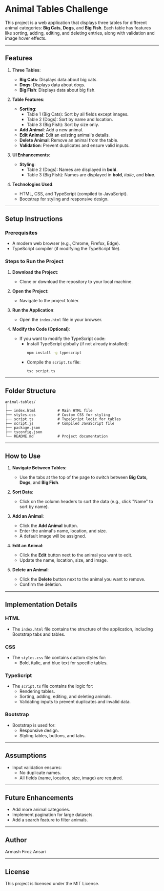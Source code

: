 # Animal Tables Challenge

This project is a web application that displays three tables for different animal categories: **Big Cats**, **Dogs**, and **Big Fish**. Each table has features like sorting, adding, editing, and deleting entries, along with validation and image hover effects.

---

## **Features**

1. **Three Tables**:

   - **Big Cats**: Displays data about big cats.
   - **Dogs**: Displays data about dogs.
   - **Big Fish**: Displays data about big fish.

2. **Table Features**:

   - **Sorting**:
     - Table 1 (Big Cats): Sort by all fields except images.
     - Table 2 (Dogs): Sort by name and location.
     - Table 3 (Big Fish): Sort by size only.
   - **Add Animal**: Add a new animal.
   - **Edit Animal**: Edit an existing animal's details.
   - **Delete Animal**: Remove an animal from the table.
   - **Validation**: Prevent duplicates and ensure valid inputs.

3. **UI Enhancements**:

   - **Styling**:
     - Table 2 (Dogs): Names are displayed in **bold**.
     - Table 3 (Big Fish): Names are displayed in **bold**, _italic_, and **blue**.

4. **Technologies Used**:
   - HTML, CSS, and TypeScript (compiled to JavaScript).
   - Bootstrap for styling and responsive design.

---

## **Setup Instructions**

### Prerequisites

- A modern web browser (e.g., Chrome, Firefox, Edge).
- TypeScript compiler (if modifying the TypeScript file).

### Steps to Run the Project

1. **Download the Project**:

   - Clone or download the repository to your local machine.

2. **Open the Project**:

   - Navigate to the project folder.

3. **Run the Application**:

   - Open the `index.html` file in your browser.

4. **Modify the Code (Optional)**:
   - If you want to modify the TypeScript code:
     - Install TypeScript globally (if not already installed):
       ```bash
       npm install -g typescript
       ```
     - Compile the `script.ts` file:
       ```bash
       tsc script.ts
       ```

---

## **Folder Structure**

```
animal-tables/
│
├── index.html          # Main HTML file
├── styles.css          # Custom CSS for styling
├── script.ts           # TypeScript logic for tables
├── script.js           # Compiled JavaScript file
├── package.json
├── tsconfig.json
└── README.md           # Project documentation
```

---

## **How to Use**

1. **Navigate Between Tables**:

   - Use the tabs at the top of the page to switch between **Big Cats**, **Dogs**, and **Big Fish**.

2. **Sort Data**:

   - Click on the column headers to sort the data (e.g., click "Name" to sort by name).

3. **Add an Animal**:

   - Click the **Add Animal** button.
   - Enter the animal's name, location, and size.
   - A default image will be assigned.

4. **Edit an Animal**:

   - Click the **Edit** button next to the animal you want to edit.
   - Update the name, location, size, and image.

5. **Delete an Animal**:

   - Click the **Delete** button next to the animal you want to remove.
   - Confirm the deletion.

---

## **Implementation Details**

### **HTML**

- The `index.html` file contains the structure of the application, including Bootstrap tabs and tables.

### **CSS**

- The `styles.css` file contains custom styles for:
  - Bold, italic, and blue text for specific tables.

### **TypeScript**

- The `script.ts` file contains the logic for:
  - Rendering tables.
  - Sorting, adding, editing, and deleting animals.
  - Validating inputs to prevent duplicates and invalid data.

### **Bootstrap**

- Bootstrap is used for:
  - Responsive design.
  - Styling tables, buttons, and tabs.

---

## **Assumptions**

- Input validation ensures:
  - No duplicate names.
  - All fields (name, location, size, image) are required.

---

## **Future Enhancements**

- Add more animal categories.
- Implement pagination for large datasets.
- Add a search feature to filter animals.

---

## **Author**

Armash Firoz Ansari

---

## **License**

This project is licensed under the MIT License.
